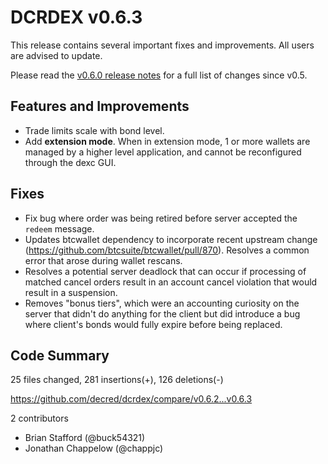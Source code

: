 # DCRDEX v0.6.3

This release contains several important fixes and improvements.  All users are advised to update.

Please read the [v0.6.0 release notes](https://github.com/decred/dcrdex/releases/tag/v0.6.0) for a full list of changes since v0.5.

## Features and Improvements
- Trade limits scale with bond level.
- Add **extension mode**. When in extension mode, 1 or more wallets are managed by a higher level application, and cannot be reconfigured through the dexc GUI.
## Fixes
- Fix bug where order was being retired before server accepted the `redeem` message.
- Updates btcwallet dependency to incorporate recent upstream change (https://github.com/btcsuite/btcwallet/pull/870). Resolves a common error that arose during wallet rescans.
- Resolves a potential server deadlock that can occur if processing of matched cancel orders result in an account cancel violation that would result in a suspension.
- Removes "bonus tiers", which were an accounting curiosity on the server that didn't do anything for the client but did introduce a bug where client's bonds would fully expire before being replaced.

## Code Summary
25 files changed, 281 insertions(+), 126 deletions(-)

https://github.com/decred/dcrdex/compare/v0.6.2...v0.6.3

2 contributors

- Brian Stafford (@buck54321)
- Jonathan Chappelow (@chappjc)